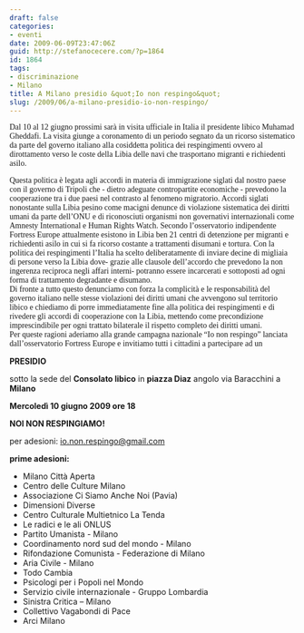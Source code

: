 ```yaml
---
draft: false
categories:
- eventi
date: 2009-06-09T23:47:06Z
guid: http://stefanocecere.com/?p=1864
id: 1864
tags:
- discriminazione
- Milano
title: A Milano presidio &quot;Io non respingo&quot;
slug: /2009/06/a-milano-presidio-io-non-respingo/
---
```


<span style="font-family: Tahoma">Dal 10 al 12 giugno prossimi sarà in visita ufficiale in Italia il presidente libico Muhamad Gheddafi. La visita giunge a coronamento di un periodo segnato da un ricorso sistematico da parte del governo italiano alla cosiddetta politica dei respingimenti ovvero al dirottamento verso le coste della Libia delle navi che trasportano migranti e richiedenti asilo.</span>

<span style="font-family: Tahoma">Questa politica è legata agli accordi in materia di immigrazione siglati dal nostro paese con il governo di Tripoli che - dietro adeguate contropartite economiche - prevedono la cooperazione tra i due paesi nel contrasto al fenomeno migratorio. Accordi siglati nonostante sulla Libia pesino come macigni denunce di violazione sistematica dei diritti umani da parte dell’ONU e di riconosciuti organismi non governativi internazionali come Amnesty International e Human Rights Watch. Secondo l’osservatorio indipendente Fortress Europe attualmente esistono in Libia ben 21 centri di detenzione per migranti e richiedenti asilo in cui si fa ricorso costante a trattamenti disumani e tortura. Con la politica dei respingimenti l’Italia ha scelto deliberatamente di inviare decine di migliaia di persone verso la Libia dove- grazie alle clausole dell’accordo che prevedono la non ingerenza reciproca negli affari interni- potranno essere incarcerati e sottoposti ad ogni forma di trattamento degradante e disumano.<br /> Di fronte a tutto questo denunciamo con forza la complicità e le responsabilità del governo italiano nelle stesse violazioni dei diritti umani che avvengono sul territorio libico e chiediamo di porre immediatamente fine alla politica dei respingimenti e di rivedere gli accordi di cooperazione con la Libia, mettendo come precondizione imprescindibile per ogni trattato bilaterale il rispetto completo dei diritti umani.<br /> Per queste ragioni aderiamo alla grande campagna nazionale “Io non respingo” lanciata dall’osservatorio Fortress Europe e invitiamo tutti i cittadini a partecipare ad un</span>

**PRESIDIO**

sotto la sede del **Consolato libico** in **piazza Diaz** angolo via Baracchini a **Milano**

**Mercoledì 10 giugno 2009 ore 18**

**NOI NON RESPINGIAMO!**

per adesioni: <io.non.respingo@gmail.com>

**prime adesioni:**

- Milano Città Aperta
- Centro delle Culture Milano
- Associazione Ci Siamo Anche Noi (Pavia)
- Dimensioni Diverse
- Centro Culturale Multietnico La Tenda
- Le radici e le ali ONLUS
- Partito Umanista - Milano
- Coordinamento nord sud del mondo - Milano
- Rifondazione Comunista - Federazione di Milano
- Aria Civile - Milano
- Todo Cambia
- Psicologi per i Popoli nel Mondo
- Servizio civile internazionale - Gruppo Lombardia
- Sinistra Critica – Milano
- Collettivo Vagabondi di Pace
- Arci Milano